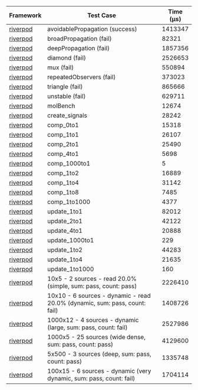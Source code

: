 | Framework | Test Case | Time (μs) |
| --- | --- | --- |
| [riverpod](https://github.com/rrousselGit/riverpod) | avoidablePropagation (success) | 1413347 |
| [riverpod](https://github.com/rrousselGit/riverpod) | broadPropagation (fail) | 82321 |
| [riverpod](https://github.com/rrousselGit/riverpod) | deepPropagation (fail) | 1857356 |
| [riverpod](https://github.com/rrousselGit/riverpod) | diamond (fail) | 2526653 |
| [riverpod](https://github.com/rrousselGit/riverpod) | mux (fail) | 550894 |
| [riverpod](https://github.com/rrousselGit/riverpod) | repeatedObservers (fail) | 373023 |
| [riverpod](https://github.com/rrousselGit/riverpod) | triangle (fail) | 865666 |
| [riverpod](https://github.com/rrousselGit/riverpod) | unstable (fail) | 629711 |
| [riverpod](https://github.com/rrousselGit/riverpod) | molBench | 12674 |
| [riverpod](https://github.com/rrousselGit/riverpod) | create_signals | 28242 |
| [riverpod](https://github.com/rrousselGit/riverpod) | comp_0to1 | 15318 |
| [riverpod](https://github.com/rrousselGit/riverpod) | comp_1to1 | 26107 |
| [riverpod](https://github.com/rrousselGit/riverpod) | comp_2to1 | 25490 |
| [riverpod](https://github.com/rrousselGit/riverpod) | comp_4to1 | 5698 |
| [riverpod](https://github.com/rrousselGit/riverpod) | comp_1000to1 | 5 |
| [riverpod](https://github.com/rrousselGit/riverpod) | comp_1to2 | 16889 |
| [riverpod](https://github.com/rrousselGit/riverpod) | comp_1to4 | 31142 |
| [riverpod](https://github.com/rrousselGit/riverpod) | comp_1to8 | 7485 |
| [riverpod](https://github.com/rrousselGit/riverpod) | comp_1to1000 | 4377 |
| [riverpod](https://github.com/rrousselGit/riverpod) | update_1to1 | 82012 |
| [riverpod](https://github.com/rrousselGit/riverpod) | update_2to1 | 42122 |
| [riverpod](https://github.com/rrousselGit/riverpod) | update_4to1 | 20888 |
| [riverpod](https://github.com/rrousselGit/riverpod) | update_1000to1 | 229 |
| [riverpod](https://github.com/rrousselGit/riverpod) | update_1to2 | 44283 |
| [riverpod](https://github.com/rrousselGit/riverpod) | update_1to4 | 21635 |
| [riverpod](https://github.com/rrousselGit/riverpod) | update_1to1000 | 160 |
| [riverpod](https://github.com/rrousselGit/riverpod) | 10x5 - 2 sources - read 20.0% (simple, sum: pass, count: pass) | 2226410 |
| [riverpod](https://github.com/rrousselGit/riverpod) | 10x10 - 6 sources - dynamic - read 20.0% (dynamic, sum: pass, count: fail) | 1408726 |
| [riverpod](https://github.com/rrousselGit/riverpod) | 1000x12 - 4 sources - dynamic (large, sum: pass, count: fail) | 2527986 |
| [riverpod](https://github.com/rrousselGit/riverpod) | 1000x5 - 25 sources (wide dense, sum: pass, count: pass) | 4129600 |
| [riverpod](https://github.com/rrousselGit/riverpod) | 5x500 - 3 sources (deep, sum: pass, count: pass) | 1335748 |
| [riverpod](https://github.com/rrousselGit/riverpod) | 100x15 - 6 sources - dynamic (very dynamic, sum: pass, count: fail) | 1704114 |
